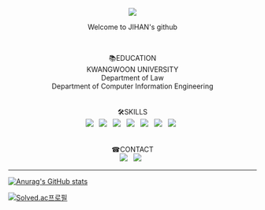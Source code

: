 <p align="center">
  <img src="https://capsule-render.vercel.app/api?type=slice&text=hi&color=1e1819&customColorList=0,0,0,0,0&animation=fadeIn&fontColor=5e474c&fontAlign=70&rotate=-2">
</p>
  <p align="center"> Welcome to JIHAN's github </p>
<br/>
<p align="center">
  📚EDUCATION<br/>
  KWANGWOON UNIVERSITY<br/>
  Department of Law<br/>
  Department of Computer Information Engineering<br/>
  <br/><br/>
  🛠SKILLS<br/>
  <img src="https://img.shields.io/badge/C++-00599C?style=flat-square&logo=c%2B%2B&logoColor=white"/> &nbsp
  <img src="https://img.shields.io/badge/Python-3776AB?style=flat-square&logo=Python&logoColor=white"/> &nbsp 
  <img src="https://img.shields.io/badge/JavaScript-F7DF1E?style=flat-square&logo=JavaScript&logoColor=black"/> &nbsp
  <img src="https://img.shields.io/badge/HTML5-E34F26?style=flat-square&logo=HTML5&logoColor=white"/> &nbsp
  <img src="https://img.shields.io/badge/CSS3-1572B6?style=flat-square&logo=CSS3&logoColor=white"/> &nbsp
  <img src="https://img.shields.io/badge/Node.js-339933?style=flat-square&logo=Node.js&logoColor=white"/> &nbsp
  <img src="https://img.shields.io/badge/React-61DAFB?style=flat-square&logo=React&logoColor=black"/> &nbsp
  <br/><br/><br/>
  ☎CONTACT<br/>
  <a href="mailto:parkjihan5253@gmail.com"><img src="https://img.shields.io/badge/Gmail-EA4335?style=flat-square&logo=Gmail&logoColor=white"/></a> &nbsp
  <a href="https://www.instagram.com/prokoreanism/"><img src="https://img.shields.io/badge/instagram-E4405F?style=flat-square&logo=instagram&logoColor=white"/></a> &nbsp
</p>




---



[![Anurag's GitHub stats](https://github-readme-stats.vercel.app/api?username=bbbjihan)](https://github.com/bbbjihan/github-readme-stats)


  
[![Solved.ac프로필](http://mazassumnida.wtf/api/v2/generate_badge?boj=bbbjihan)](https://solved.ac/bbbjihan)
